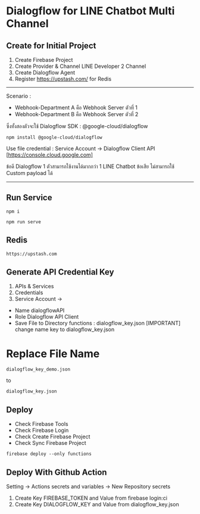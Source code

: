 # Dialogflow for LINE Chatbot Multi Channel

## Create for Initial Project

1. Create Firebase Project
2. Create Provider & Channel LINE Developer 2 Channel
3. Create Dialogflow Agent
4. Register https://upstash.com/ for Redis

--------------------------------------
   
  Scenario : 

  - Webhook-Department A คือ Webhook Server ตัวที่ 1
  - Webhook-Department B คือ Webhook Server ตัวที่ 2

  ซึ่งทั้งสองตัวจะใช้ Dialogflow SDK : @google-cloud/dialogflow
  ````
  npm install @google-cloud/dialogflow
  ````

  Use file credential : Service Account -> Dialogflow Client API 
  [https://console.cloud.google.com]

  ข้อดี Dialogflow 1 ตัวสามารถใช้งานได้มากกว่า 1 LINE Chatbot
  ข้อเสีย ไม่สามารถใช้ Custom payload ได้

--------------------------------------

## Run Service 

````
npm i
````

````
npm run serve
````

## Redis 
````
https://upstash.com
````

## Generate API Credential Key 
1. APIs & Services
2. Credentials
3. Service Account -> 
  - Name dialogflowAPI
  - Role Dialogflow API Client
  - Save File to Directory functions : dialogflow_key.json
  [IMPORTANT] change name key to dialogflow_key.json

# Replace File Name 
````
dialogflow_key_demo.json 
````
to
````
dialogflow_key.json
````

## Deploy

- Check Firebase Tools
- Check Firebase Login
- Check Create Firebase Project
- Check Sync Firebase Project

````
firebase deploy --only functions
````

## Deploy With Github Action

  Setting -> Actions secrets and variables -> New Repository secrets
  1. Create Key FIREBASE_TOKEN and Value from firebase login:ci
  2. Create Key DIALOGFLOW_KEY and Value from  dialogflow_key.json